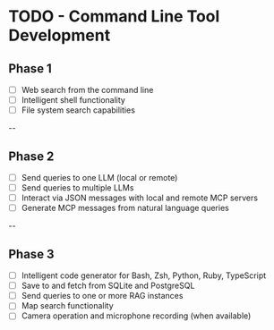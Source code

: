 # TODO - Command Line Tool Development

## Phase 1
- [ ] Web search from the command line
- [ ] Intelligent shell functionality
- [ ] File system search capabilities

--

## Phase 2
- [ ] Send queries to one LLM (local or remote)
- [ ] Send queries to multiple LLMs
- [ ] Interact via JSON messages with local and remote MCP servers
- [ ] Generate MCP messages from natural language queries

--

## Phase 3
- [ ] Intelligent code generator for Bash, Zsh, Python, Ruby, TypeScript
- [ ] Save to and fetch from SQLite and PostgreSQL
- [ ] Send queries to one or more RAG instances
- [ ] Map search functionality
- [ ] Camera operation and microphone recording (when available)